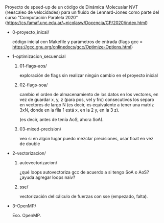 Proyecto de speed-up de un código de Dinámica Molecualar NVT (reescaleo de velocidades) para un fluido de Lennard-Jones como parte del curso "Computación Paralela 2020" (https://cs.famaf.unc.edu.ar/~nicolasw/Docencia/CP/2020/index.html)

* 0-proyecto_inical/

    código inicial con Makefile y parámetros de entrada (flags gcc = https://gcc.gnu.org/onlinedocs/gcc/Optimize-Options.html)

* 1-optimizacion_secuencial

    1. 01-flags-aos/

        exploración de flags sin realizar ningún cambio en el proyecto inicial

    2. 02-flags-soa/

        cambio el orden de almacenamiento de los datos en los vectores, en vez de guardar x, y, z (para pos, vel y frc) consecutivos los separo en vectores de largo N (es decir, es equivalente a tener una matriz 3xN, donde en la fila 1 está x, en la 2 y, en la 3 z).

        (es decir, antes de tenía AoS, ahora SoA).

    3. 03-mixed-precision/

        veo si en algún lugar puedo mezclar precisiones, usar float en vez de double

* 2-vectorizacion/
 
    1. autovectorizacion/

        ¿qué loops autovectoriza gcc de acuerdo a si tengo SoA o AoS? ¿ayuda agregar loops naiv?

    2. sse/

        vectorización del cálculo de fuerzas con sse (empezado, falta).

* 3-OpenMP/
    
    Eso. OpenMP.

